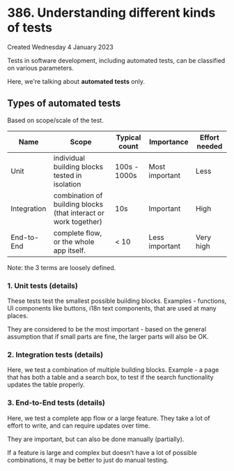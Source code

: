 # 386. Understanding different kinds of tests
Created Wednesday 4 January 2023

Tests in software development, including automated tests, can be classified on various parameters.

Here, we're talking about **automated tests** only.

## Types of automated tests
Based on scope/scale of the test.

| Name        | Scope                                                           | Typical count | Importance     | Effort needed |
| ----------- | --------------------------------------------------------------- | ------------- | -------------- | ------------- |
| Unit        | individual building blocks tested in isolation                  | 100s - 1000s  | Most important | Less          |
| Integration | combination of building blocks (that interact or work together) | 10s           | Important      | High          |
| End-to-End  | complete flow, or the whole app itself.                         | < 10          | Less important      | Very high     |

Note: the 3 terms are loosely defined.

### 1. Unit tests (details)
These tests test the smallest possible building blocks. Examples - functions, UI components like buttons, i18n text components, that are used at many places.

They are considered to be the most important - based on the general assumption that if small parts are fine, the larger parts will also be OK.

### 2. Integration tests (details)
Here, we test a combination of multiple building blocks. Example - a page that has both a table and a search box, to test if the search functionality updates the table properly.

### 3. End-to-End tests (details)
Here, we test a complete app flow or a large feature. They take a lot of effort to write, and can require updates over time. 

They are important, but can also be done manually (partially).

If a feature is large and complex but doesn't have a lot of possible combinations, it may be better to just do manual testing.